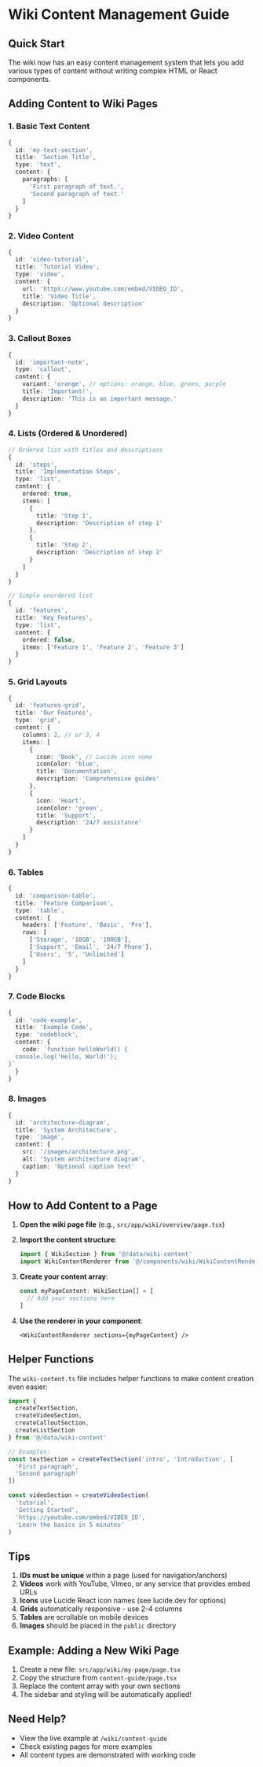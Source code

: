# Wiki Content Management Guide

## Quick Start

The wiki now has an easy content management system that lets you add various types of content without writing complex HTML or React components.

## Adding Content to Wiki Pages

### 1. Basic Text Content

```typescript
{
  id: 'my-text-section',
  title: 'Section Title',
  type: 'text',
  content: {
    paragraphs: [
      'First paragraph of text.',
      'Second paragraph of text.'
    ]
  }
}
```

### 2. Video Content

```typescript
{
  id: 'video-tutorial',
  title: 'Tutorial Video',
  type: 'video',
  content: {
    url: 'https://www.youtube.com/embed/VIDEO_ID',
    title: 'Video Title',
    description: 'Optional description'
  }
}
```

### 3. Callout Boxes

```typescript
{
  id: 'important-note',
  type: 'callout',
  content: {
    variant: 'orange', // options: orange, blue, green, purple
    title: 'Important!',
    description: 'This is an important message.'
  }
}
```

### 4. Lists (Ordered & Unordered)

```typescript
// Ordered list with titles and descriptions
{
  id: 'steps',
  title: 'Implementation Steps',
  type: 'list',
  content: {
    ordered: true,
    items: [
      {
        title: 'Step 1',
        description: 'Description of step 1'
      },
      {
        title: 'Step 2',
        description: 'Description of step 2'
      }
    ]
  }
}

// Simple unordered list
{
  id: 'features',
  title: 'Key Features',
  type: 'list',
  content: {
    ordered: false,
    items: ['Feature 1', 'Feature 2', 'Feature 3']
  }
}
```

### 5. Grid Layouts

```typescript
{
  id: 'features-grid',
  title: 'Our Features',
  type: 'grid',
  content: {
    columns: 2, // or 3, 4
    items: [
      {
        icon: 'Book', // Lucide icon name
        iconColor: 'blue',
        title: 'Documentation',
        description: 'Comprehensive guides'
      },
      {
        icon: 'Heart',
        iconColor: 'green',
        title: 'Support',
        description: '24/7 assistance'
      }
    ]
  }
}
```

### 6. Tables

```typescript
{
  id: 'comparison-table',
  title: 'Feature Comparison',
  type: 'table',
  content: {
    headers: ['Feature', 'Basic', 'Pro'],
    rows: [
      ['Storage', '10GB', '100GB'],
      ['Support', 'Email', '24/7 Phone'],
      ['Users', '5', 'Unlimited']
    ]
  }
}
```

### 7. Code Blocks

```typescript
{
  id: 'code-example',
  title: 'Example Code',
  type: 'codeblock',
  content: {
    code: `function helloWorld() {
  console.log('Hello, World!');
}`
  }
}
```

### 8. Images

```typescript
{
  id: 'architecture-diagram',
  title: 'System Architecture',
  type: 'image',
  content: {
    src: '/images/architecture.png',
    alt: 'System architecture diagram',
    caption: 'Optional caption text'
  }
}
```

## How to Add Content to a Page

1. **Open the wiki page file** (e.g., `src/app/wiki/overview/page.tsx`)

2. **Import the content structure**:
   ```typescript
   import { WikiSection } from '@/data/wiki-content'
   import WikiContentRenderer from '@/components/wiki/WikiContentRenderer'
   ```

3. **Create your content array**:
   ```typescript
   const myPageContent: WikiSection[] = [
     // Add your sections here
   ]
   ```

4. **Use the renderer in your component**:
   ```tsx
   <WikiContentRenderer sections={myPageContent} />
   ```

## Helper Functions

The `wiki-content.ts` file includes helper functions to make content creation even easier:

```typescript
import { 
  createTextSection, 
  createVideoSection, 
  createCalloutSection,
  createListSection 
} from '@/data/wiki-content'

// Examples:
const textSection = createTextSection('intro', 'Introduction', [
  'First paragraph',
  'Second paragraph'
])

const videoSection = createVideoSection(
  'tutorial',
  'Getting Started',
  'https://youtube.com/embed/VIDEO_ID',
  'Learn the basics in 5 minutes'
)
```

## Tips

1. **IDs must be unique** within a page (used for navigation/anchors)
2. **Videos** work with YouTube, Vimeo, or any service that provides embed URLs
3. **Icons** use Lucide React icon names (see lucide.dev for options)
4. **Grids** automatically responsive - use 2-4 columns
5. **Tables** are scrollable on mobile devices
6. **Images** should be placed in the `public` directory

## Example: Adding a New Wiki Page

1. Create a new file: `src/app/wiki/my-page/page.tsx`
2. Copy the structure from `content-guide/page.tsx`
3. Replace the content array with your own sections
4. The sidebar and styling will be automatically applied!

## Need Help?

- View the live example at `/wiki/content-guide`
- Check existing pages for more examples
- All content types are demonstrated with working code
